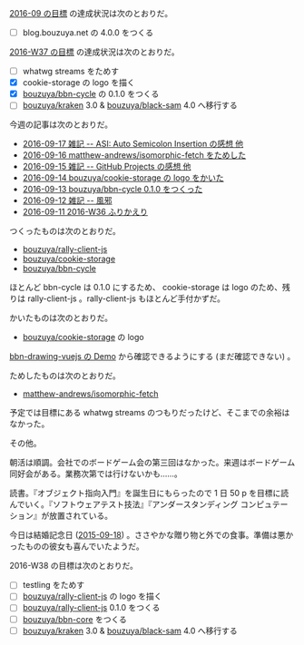[2016-09 の目標][2016-08-31] の達成状況は次のとおりだ。

- [ ] blog.bouzuya.net の 4.0.0 をつくる

[2016-W37 の目標][2016-09-11] の達成状況は次のとおりだ。

- [ ] whatwg streams をためす
- [x] cookie-storage の logo を描く
- [x] [bouzuya/bbn-cycle][] の 0.1.0 をつくる
- [ ] [bouzuya/kraken][] 3.0 & [bouzuya/black-sam][] 4.0 へ移行する

今週の記事は次のとおりだ。

- [2016-09-17 雑記 -- ASI: Auto Semicolon Insertion の感想 他][2016-09-17]
- [2016-09-16 matthew-andrews/isomorphic-fetch をためした][2016-09-16]
- [2016-09-15 雑記 -- GitHub Projects の感想 他][2016-09-15]
- [2016-09-14 bouzuya/cookie-storage の logo をかいた][2016-09-14]
- [2016-09-13 bouzuya/bbn-cycle 0.1.0 をつくった][2016-09-13]
- [2016-09-12 雑記 -- 風邪][2016-09-12]
- [2016-09-11 2016-W36 ふりかえり][2016-09-11]

つくったものは次のとおりだ。

- [bouzuya/rally-client-js][]
- [bouzuya/cookie-storage][]
- [bouzuya/bbn-cycle][]

ほとんど bbn-cycle は 0.1.0 にするため、 cookie-storage は logo のため、残りは rally-client-js 。rally-client-js もほとんど手付かずだ。

かいたものは次のとおりだ。

- [bouzuya/cookie-storage][] の logo

[bbn-drawing-vuejs の Demo](https://floating-scrubland-79854.herokuapp.com/) から確認できるようにする (まだ確認できない) 。

ためしたものは次のとおりだ。

- [matthew-andrews/isomorphic-fetch][]

予定では目標にある whatwg streams のつもりだったけど、そこまでの余裕はなかった。

その他。

朝活は順調。会社でのボードゲーム会の第三回はなかった。来週はボードゲーム同好会がある。業務次第では行けないかも……。

読書。『オブジェクト指向入門』を誕生日にもらったので 1 日 50 p を目標に読んでいく。『ソフトウェアテスト技法』『アンダースタンディング コンピュテーション』が放置されている。

今日は結婚記念日 ([2015-09-18][]) 。ささやかな贈り物と外での食事。準備は悪かったものの彼女も喜んでいたようだ。

2016-W38 の目標は次のとおりだ。

- [ ] testling をためす
- [ ] [bouzuya/rally-client-js][] の logo を描く
- [ ] [bouzuya/rally-client-js][] 0.1.0 をつくる
- [ ] [bouzuya/bbn-core][] をつくる
- [ ] [bouzuya/kraken][] 3.0 & [bouzuya/black-sam][] 4.0 へ移行する

[2015-09-18]: http://blog.bouzuya.net/2015/09/18/
[2016-08-31]: http://blog.bouzuya.net/2016/08/31/
[2016-09-11]: http://blog.bouzuya.net/2016/09/11/
[2016-09-12]: http://blog.bouzuya.net/2016/09/12/
[2016-09-13]: http://blog.bouzuya.net/2016/09/13/
[2016-09-14]: http://blog.bouzuya.net/2016/09/14/
[2016-09-15]: http://blog.bouzuya.net/2016/09/15/
[2016-09-16]: http://blog.bouzuya.net/2016/09/16/
[2016-09-17]: http://blog.bouzuya.net/2016/09/17/
[bouzuya/bbn-core]: https://github.com/bouzuya/bbn-core
[bouzuya/bbn-cycle]: https://github.com/bouzuya/bbn-cycle
[bouzuya/black-sam]: https://github.com/bouzuya/black-sam
[bouzuya/cookie-storage]: https://github.com/bouzuya/cookie-storage
[bouzuya/kraken]: https://github.com/bouzuya/kraken
[bouzuya/rally-client-js]: https://github.com/bouzuya/rally-client-js
[matthew-andrews/isomorphic-fetch]: https://github.com/matthew-andrews/isomorphic-fetch
